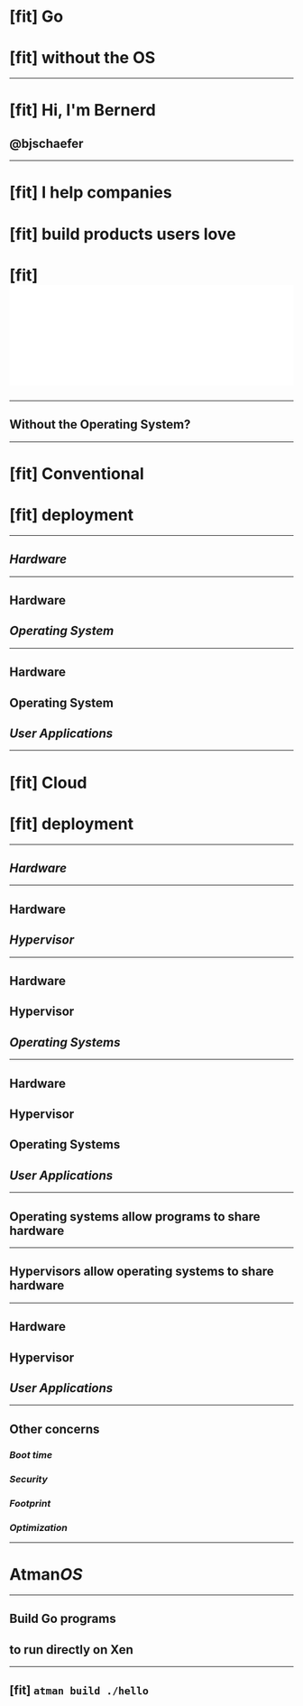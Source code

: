 # [fit] Go
# [fit] **without the OS**

---

# [fit] Hi, I'm Bernerd
## @bjschaefer

---

# [fit] I help companies
# [fit] build products users love
# [fit] ![inline](thoughtbot.png)

---

## **Without the Operating System**?

---

# [fit] Conventional
# [fit] deployment

---

## *Hardware*

---

## Hardware
## *Operating System*

---

## Hardware
## Operating System
## *User Applications*

---

# [fit] Cloud
# [fit] deployment

---

## *Hardware*

---

## Hardware
## *Hypervisor*

---

## Hardware
## Hypervisor
## *Operating Systems*

---

## Hardware
## Hypervisor
## Operating Systems
## *User Applications*

---

## Operating systems allow programs to share hardware

---

## Hypervisors allow operating systems to share hardware

---

## Hardware
## Hypervisor
## *User Applications*

---

## Other concerns

### *Boot time*
### *Security*
### *Footprint*
### *Optimization*

---

# Atman*OS*

---

## Build Go programs
## to run directly on Xen

---

## [fit] `atman build ./hello`
